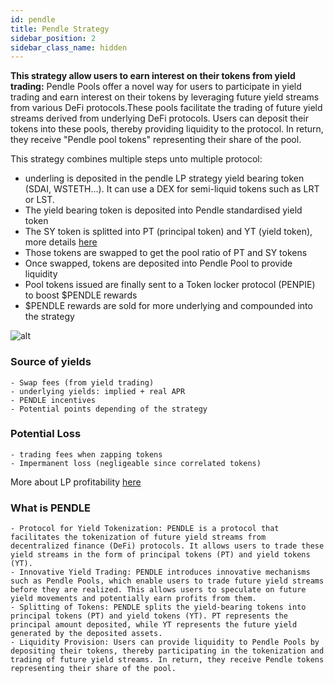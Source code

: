 ```yaml
---
id: pendle
title: Pendle Strategy
sidebar_position: 2
sidebar_class_name: hidden
---
```


**This strategy allow users to earn interest on their tokens from yield trading:** Pendle Pools offer a novel way for users to participate in yield trading and earn interest on their tokens by leveraging future yield streams from various DeFi protocols.These pools facilitate the trading of future yield streams derived from underlying DeFi protocols. Users can deposit their tokens into these pools, thereby providing liquidity to the protocol. In return, they receive "Pendle pool tokens" representing their share of the pool.

This strategy combines multiple steps unto multiple protocol: 
- underling is deposited in the pendle LP strategy yield bearing token (SDAI, WSTETH...). It can use a DEX for semi-liquid tokens such as LRT or LST.
- The yield bearing token is deposited into Pendle standardised yield token 
- The SY token is splitted into PT (principal token) and YT (yield token), more details [here](https://docs.pendle.finance/ProtocolMechanics/YieldTokenization/Minting)
- Those tokens are swapped to get the pool ratio of PT and SY tokens 
- Once swapped, tokens are deposited into Pendle Pool to provide liquidity
- Pool tokens issued are finally sent to a Token locker protocol (PENPIE) to boost $PENDLE rewards
- $PENDLE rewards are sold for more underlying and compounded into the strategy

![alt](/content/pendleStrategy.png)


### Source of yields
    - Swap fees (from yield trading)
    - underlying yields: implied + real APR
    - PENDLE incentives
    - Potential points depending of the strategy

### Potential Loss
    - trading fees when zapping tokens
    - Impermanent loss (negligeable since correlated tokens)

More about LP profitability [here](https://medium.com/pendle/evaluating-performance-of-pendle-liquidity-pools-part-1-f81e6957837d)





### What is PENDLE
    - Protocol for Yield Tokenization: PENDLE is a protocol that facilitates the tokenization of future yield streams from decentralized finance (DeFi) protocols. It allows users to trade these yield streams in the form of principal tokens (PT) and yield tokens (YT).
    - Innovative Yield Trading: PENDLE introduces innovative mechanisms such as Pendle Pools, which enable users to trade future yield streams before they are realized. This allows users to speculate on future yield movements and potentially earn profits from them.
    - Splitting of Tokens: PENDLE splits the yield-bearing tokens into principal tokens (PT) and yield tokens (YT). PT represents the principal amount deposited, while YT represents the future yield generated by the deposited assets.
    - Liquidity Provision: Users can provide liquidity to Pendle Pools by depositing their tokens, thereby participating in the tokenization and trading of future yield streams. In return, they receive Pendle tokens representing their share of the pool.